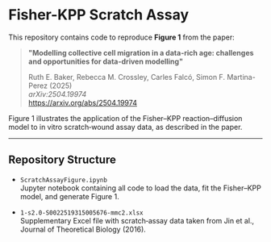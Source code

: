 # Fisher-KPP Scratch Assay

This repository contains code to reproduce **Figure 1** from the paper:

> **"Modelling collective cell migration in a data-rich age: challenges and opportunities for data-driven modelling"**
> 
> Ruth E. Baker, Rebecca M. Crossley, Carles Falcó, Simon F. Martina-Perez (2025)  
> _arXiv:2504.19974_  
> https://arxiv.org/abs/2504.19974

Figure 1 illustrates the application of the Fisher–KPP reaction–diffusion model to in vitro scratch‐wound assay data, as described in the paper.

---

## Repository Structure

- `ScratchAssayFigure.ipynb`  
  Jupyter notebook containing all code to load the data, fit the Fisher–KPP model, and generate Figure 1.

- `1-s2.0-S0022519315005676-mmc2.xlsx`  
  Supplementary Excel file with scratch‐assay data taken from Jin et al., Journal of Theoretical Biology (2016).
